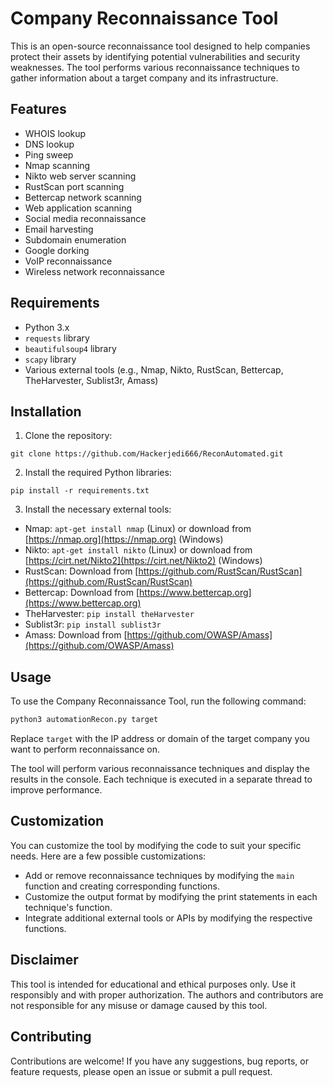 # Company Reconnaissance Tool

This is an open-source reconnaissance tool designed to help companies protect their assets by identifying potential vulnerabilities and security weaknesses. The tool performs various reconnaissance techniques to gather information about a target company and its infrastructure.

## Features

- WHOIS lookup
- DNS lookup
- Ping sweep
- Nmap scanning
- Nikto web server scanning
- RustScan port scanning
- Bettercap network scanning
- Web application scanning
- Social media reconnaissance
- Email harvesting
- Subdomain enumeration
- Google dorking
- VoIP reconnaissance
- Wireless network reconnaissance

## Requirements

- Python 3.x
- `requests` library
- `beautifulsoup4` library
- `scapy` library
- Various external tools (e.g., Nmap, Nikto, RustScan, Bettercap, TheHarvester, Sublist3r, Amass)

## Installation

1. Clone the repository:

```git clone https://github.com/Hackerjedi666/ReconAutomated.git```

2. Install the required Python libraries:

```pip install -r requirements.txt```

3. Install the necessary external tools:

- Nmap: `apt-get install nmap` (Linux) or download from [https://nmap.org](https://nmap.org) (Windows)
- Nikto: `apt-get install nikto` (Linux) or download from [https://cirt.net/Nikto2](https://cirt.net/Nikto2) (Windows)
- RustScan: Download from [https://github.com/RustScan/RustScan](https://github.com/RustScan/RustScan)
- Bettercap: Download from [https://www.bettercap.org](https://www.bettercap.org)
- TheHarvester: `pip install theHarvester`
- Sublist3r: `pip install sublist3r`
- Amass: Download from [https://github.com/OWASP/Amass](https://github.com/OWASP/Amass)

## Usage

To use the Company Reconnaissance Tool, run the following command:

```python 
python3 automationRecon.py target
```

Replace `target` with the IP address or domain of the target company you want to perform reconnaissance on.

The tool will perform various reconnaissance techniques and display the results in the console. Each technique is executed in a separate thread to improve performance.

## Customization

You can customize the tool by modifying the code to suit your specific needs. Here are a few possible customizations:

- Add or remove reconnaissance techniques by modifying the `main` function and creating corresponding functions.
- Customize the output format by modifying the print statements in each technique's function.
- Integrate additional external tools or APIs by modifying the respective functions.

## Disclaimer

This tool is intended for educational and ethical purposes only. Use it responsibly and with proper authorization. The authors and contributors are not responsible for any misuse or damage caused by this tool.

## Contributing

Contributions are welcome! If you have any suggestions, bug reports, or feature requests, please open an issue or submit a pull request.
















